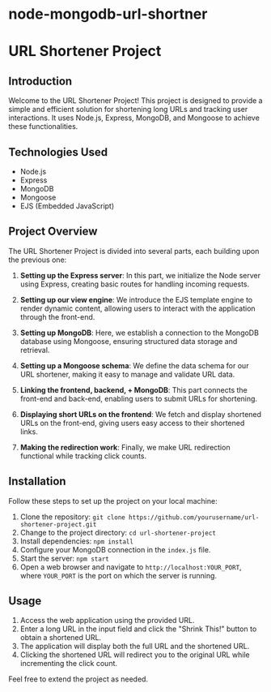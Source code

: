 # node-mongodb-url-shortner
# URL Shortener Project

## Introduction

Welcome to the URL Shortener Project! This project is designed to provide a simple and efficient solution for shortening long URLs and tracking user interactions. It uses Node.js, Express, MongoDB, and Mongoose to achieve these functionalities.

## Technologies Used

- Node.js
- Express
- MongoDB
- Mongoose
- EJS (Embedded JavaScript)

## Project Overview

The URL Shortener Project is divided into several parts, each building upon the previous one:

1. **Setting up the Express server**: In this part, we initialize the Node server using Express, creating basic routes for handling incoming requests.

2. **Setting up our view engine**: We introduce the EJS template engine to render dynamic content, allowing users to interact with the application through the front-end.

3. **Setting up MongoDB**: Here, we establish a connection to the MongoDB database using Mongoose, ensuring structured data storage and retrieval.

4. **Setting up a Mongoose schema**: We define the data schema for our URL shortener, making it easy to manage and validate URL data.

5. **Linking the frontend, backend, + MongoDB**: This part connects the front-end and back-end, enabling users to submit URLs for shortening.

6. **Displaying short URLs on the frontend**: We fetch and display shortened URLs on the front-end, giving users easy access to their shortened links.

7. **Making the redirection work**: Finally, we make URL redirection functional while tracking click counts.

## Installation

Follow these steps to set up the project on your local machine:

1. Clone the repository: `git clone https://github.com/yourusername/url-shortener-project.git`
2. Change to the project directory: `cd url-shortener-project`
3. Install dependencies: `npm install`
4. Configure your MongoDB connection in the `index.js` file.
5. Start the server: `npm start`
6. Open a web browser and navigate to `http://localhost:YOUR_PORT`, where `YOUR_PORT` is the port on which the server is running.

## Usage

1. Access the web application using the provided URL.
2. Enter a long URL in the input field and click the "Shrink This!" button to obtain a shortened URL.
3. The application will display both the full URL and the shortened URL.
4. Clicking the shortened URL will redirect you to the original URL while incrementing the click count.

Feel free to extend the project as needed.

